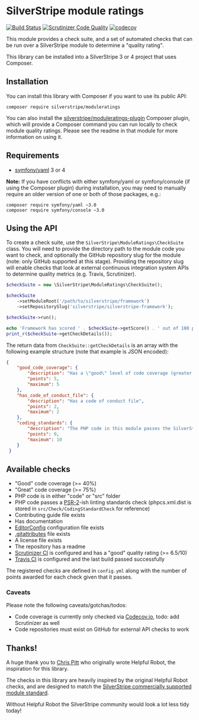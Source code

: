 # SilverStripe module ratings

[![Build Status](https://travis-ci.org/silverstripe/moduleratings.svg?branch=master)](https://travis-ci.org/silverstripe/moduleratings)
[![Scrutinizer Code Quality](https://scrutinizer-ci.com/g/silverstripe/moduleratings/badges/quality-score.png?b=master)](https://scrutinizer-ci.com/g/silverstripe/moduleratings/?branch=master)
[![codecov](https://codecov.io/gh/silverstripe/moduleratings/branch/master/graph/badge.svg)](https://codecov.io/gh/silverstripe/moduleratings)

This module provides a check suite, and a set of automated checks that can be run over a SilverStripe module
to determine a "quality rating".

This library can be installed into a SilverStripe 3 or 4 project that uses Composer.

## Installation

You can install this library with Composer if you want to use its public API:

```
composer require silverstripe/moduleratings
```

You can also install the [silverstripe/moduleratings-plugin](https://github.com/silverstripe/moduleratings-plugin)
Composer plugin, which will provide a Composer command you can run locally to check module quality ratings.
Please see the readme in that module for more information on using it.

## Requirements

* [symfony/yaml](https://symfony.com/doc/current/components/yaml.html) 3 or 4

**Note:** If you have conflicts with either symfony/yaml or symfony/console (if using the Composer plugin)
during installation, you may need to manually require an older version of one or both of those packages, e.g.:

``` 
composer require symfony/yaml ~3.0
composer require symfony/console ~3.0
```

## Using the API

To create a check suite, use the `SilverStripe\ModuleRatings\CheckSuite` class. You will need to provide the
directory path to the module code you want to check, and optionally the GitHub repository slug for the
module (note: only GitHub supported at this stage). Providing the repository slug will enable checks that
look at external continuous integration system APIs to determine quality metrics (e.g. Travis, Scrutinizer).

```php
$checkSuite = new \SilverStripe\ModuleRatings\CheckSuite();

$checkSuite
    ->setModuleRoot('/path/to/silverstripe/framework')
    ->setRepositorySlug('silverstripe/silverstripe-framework');

$checkSuite->run();

echo 'Framework has scored ' . $checkSuite->getScore() . ' out of 100 points. Details:', PHP_EOL;
print_r($checkSuite->getCheckDetails());
```

The return data from `CheckSuite::getCheckDetails` is an array with the following example structure
(note that example is JSON encoded):

```json
{
    "good_code_coverage": {
        "description": "Has a \"good\" level of code coverage (greater than 40%, requires slug)",
        "points": 5,
        "maximum": 5
    },
    "has_code_of_conduct_file": {
        "description": "Has a code of conduct file",
        "points": 2,
        "maximum": 2
    },
    "coding_standards": {
        "description": "The PHP code in this module passes the SilverStripe lint rules (mostly PSR-2)",
        "points": 0,
        "maximum": 10
    }
 }
```

## Available checks

* "Good" code coverage (>= 40%)
* "Great" code coverage (>= 75%)
* PHP code is in either "code" or "src" folder
* PHP code passes a [PSR-2](www.php-fig.org/psr/psr-2/)-ish linting standards check (phpcs.xml.dist is stored in 
  `src/Check/CodingStandardCheck` for reference)
* Contributing guide file exists
* Has documentation
* [EditorConfig](http://editorconfig.org/) configuration file exists
* [.gitattributes](https://git-scm.com/docs/gitattributes) file exists
* A license file exists
* The repository has a readme
* [Scrutinizer CI](https://scrutinizer-ci.com) is configured and has a "good" quality rating (>= 6.5/10)
* [Travis CI](https://travis-ci.org) is configured and the last build passed successfully

The registered checks are defined in `config.yml` along with the number of points awarded for each check given that
it passes.

### Caveats

Please note the following caveats/gotchas/todos:

* Code coverage is currently only checked via [Codecov.io](https://codecov.io), todo: add Scrutinizer as well
* Code repositories must exist on GitHub for external API checks to work

## Thanks!

A huge thank you to [Chris Pitt](https://github.com/assertchris) who originally wrote Helpful Robot, the
inspiration for this library.

The checks in this library are heavily inspired by the original Helpful Robot checks, and are designed to
match the [SilverStripe commercially supported module standard](https://www.silverstripe.org/software/addons/supported-modules-definition/).

Without Helpful Robot the SilverStripe community would look a lot less tidy today!
